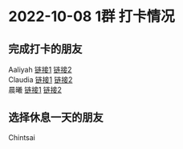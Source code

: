# 2022-10-08 1群 打卡情况
## 完成打卡的朋友
Aaliyah [链接1](http://mmbiz.qpic.cn/mmbiz_jpg/aBaDwGIjEcHMQ4TRFvMsd0QXpibsqfX9oCY9fYIXgnzxmTibrhBxPKlgRDeg3dImibkDLoEhFicHN4rE8jTs6YgfSw/0) [链接2](http://mmbiz.qpic.cn/mmbiz_jpg/aBaDwGIjEcHMQ4TRFvMsd0QXpibsqfX9o4DQcWhsEwsltQialnNlgENccwhnTxGAFv8q75qKk1jxOqL9fbpymUAA/0) <br>Claudia [链接1](http://mmbiz.qpic.cn/mmbiz_jpg/EqM704vBbWCGMIFibDxEBEFP43lSNSfZDZaO8WfUp0K3AvzB6lAl0bzAicGOgYw8htph4lf9r1bBvmicXwdIztA8Q/0) [链接2](http://mmbiz.qpic.cn/mmbiz_jpg/EqM704vBbWCGMIFibDxEBEFP43lSNSfZD1jicLqicZboc8ragzb9spQuGcGNT6VNgWUyz0kibCVJYJCDkdkpbnGVjA/0) <br>晨曦 [链接1](http://mmbiz.qpic.cn/mmbiz_jpg/4rYayDxu0jXiawPEfPqxYKnLR2HhgpMPJXs31xcTUQlwEV3oyqEiaMtVadPyXz829ubQgsOaQeyXuILbaPTxMdrA/0) [链接2](http://mmbiz.qpic.cn/mmbiz_jpg/4rYayDxu0jXiawPEfPqxYKnLR2HhgpMPJcmfuHaXeGicLGJ92slYkUnbKbiab72a6LG1UDOhWw0ZMq1lMsiaLcLKWw/0) <br>
## 选择休息一天的朋友
Chintsai

